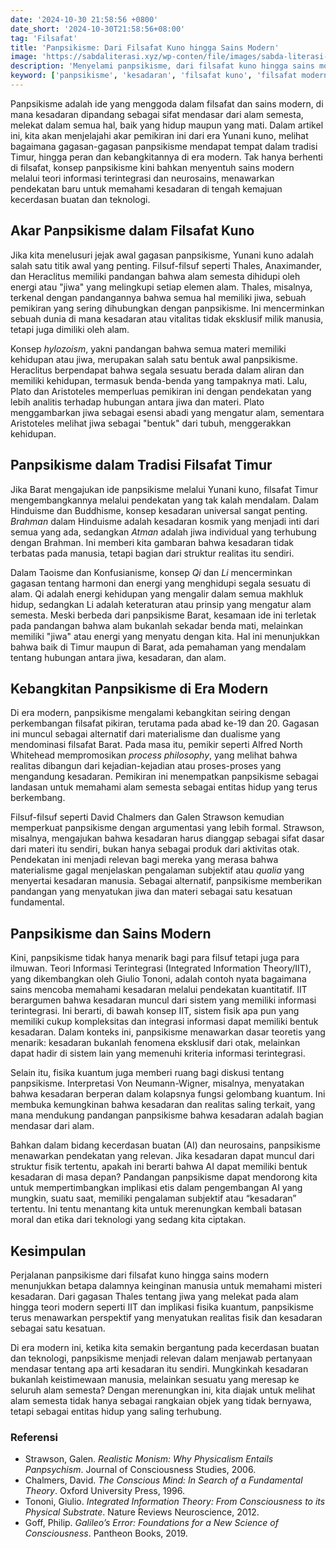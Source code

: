 ```yaml
---
date: '2024-10-30 21:58:56 +0800'
date_short: '2024-10-30T21:58:56+08:00'
tag: 'Filsafat'
title: 'Panpsikisme: Dari Filsafat Kuno hingga Sains Modern'
image: 'https://sabdaliterasi.xyz/wp-conten/file/images/sabda-literasi-panpsikisme-dari-filsafat-kuno-hingga-sains-modern.jpg'
description: 'Menyelami panpsikisme, dari filsafat kuno hingga sains modern, dan bagaimana konsep ini membantu memahami kesadaran, AI, dan etika teknologi masa kini.'
keyword: ['panpsikisme', 'kesadaran', 'filsafat kuno', 'filsafat modern', 'teori informasi terintegrasi', 'iit']
---
```

<p>Panpsikisme adalah ide yang menggoda dalam filsafat dan sains modern, di mana kesadaran dipandang sebagai sifat mendasar dari alam semesta, melekat dalam semua hal, baik yang hidup maupun yang mati. Dalam artikel ini, kita akan menjelajahi akar pemikiran ini dari era Yunani kuno, melihat bagaimana gagasan-gagasan panpsikisme mendapat tempat dalam tradisi Timur, hingga peran dan kebangkitannya di era modern. Tak hanya berhenti di filsafat, konsep panpsikisme kini bahkan menyentuh sains modern melalui teori informasi terintegrasi dan neurosains, menawarkan pendekatan baru untuk memahami kesadaran di tengah kemajuan kecerdasan buatan dan teknologi.</p><h2><strong>Akar Panpsikisme dalam Filsafat Kuno</strong></h2><p>Jika kita menelusuri jejak awal gagasan panpsikisme, Yunani kuno adalah salah satu titik awal yang penting. Filsuf-filsuf seperti Thales, Anaximander, dan Heraclitus memiliki pandangan bahwa alam semesta dihidupi oleh energi atau "jiwa" yang melingkupi setiap elemen alam. Thales, misalnya, terkenal dengan pandangannya bahwa semua hal memiliki jiwa, sebuah pemikiran yang sering dihubungkan dengan panpsikisme. Ini mencerminkan sebuah dunia di mana kesadaran atau vitalitas tidak eksklusif milik manusia, tetapi juga dimiliki oleh alam.</p><p>Konsep <em>hylozoism</em>, yakni pandangan bahwa semua materi memiliki kehidupan atau jiwa, merupakan salah satu bentuk awal panpsikisme. Heraclitus berpendapat bahwa segala sesuatu berada dalam aliran dan memiliki kehidupan, termasuk benda-benda yang tampaknya mati. Lalu, Plato dan Aristoteles memperluas pemikiran ini dengan pendekatan yang lebih analitis terhadap hubungan antara jiwa dan materi. Plato menggambarkan jiwa sebagai esensi abadi yang mengatur alam, sementara Aristoteles melihat jiwa sebagai "bentuk" dari tubuh, menggerakkan kehidupan.</p><h2><strong>Panpsikisme dalam Tradisi Filsafat Timur</strong></h2><p>Jika Barat mengajukan ide panpsikisme melalui Yunani kuno, filsafat Timur mengembangkannya melalui pendekatan yang tak kalah mendalam. Dalam Hinduisme dan Buddhisme, konsep kesadaran universal sangat penting. <em>Brahman</em> dalam Hinduisme adalah kesadaran kosmik yang menjadi inti dari semua yang ada, sedangkan <em>Atman</em> adalah jiwa individual yang terhubung dengan Brahman. Ini memberi kita gambaran bahwa kesadaran tidak terbatas pada manusia, tetapi bagian dari struktur realitas itu sendiri.</p><p>Dalam Taoisme dan Konfusianisme, konsep <em>Qi</em> dan <em>Li</em> mencerminkan gagasan tentang harmoni dan energi yang menghidupi segala sesuatu di alam. Qi adalah energi kehidupan yang mengalir dalam semua makhluk hidup, sedangkan Li adalah keteraturan atau prinsip yang mengatur alam semesta. Meski berbeda dari panpsikisme Barat, kesamaan ide ini terletak pada pandangan bahwa alam bukanlah sekadar benda mati, melainkan memiliki "jiwa" atau energi yang menyatu dengan kita. Hal ini menunjukkan bahwa baik di Timur maupun di Barat, ada pemahaman yang mendalam tentang hubungan antara jiwa, kesadaran, dan alam.</p><h2><strong>Kebangkitan Panpsikisme di Era Modern</strong></h2><p>Di era modern, panpsikisme mengalami kebangkitan seiring dengan perkembangan filsafat pikiran, terutama pada abad ke-19 dan 20. Gagasan ini muncul sebagai alternatif dari materialisme dan dualisme yang mendominasi filsafat Barat. Pada masa itu, pemikir seperti Alfred North Whitehead mempromosikan <em>process philosophy</em>, yang melihat bahwa realitas dibangun dari kejadian-kejadian atau proses-proses yang mengandung kesadaran. Pemikiran ini menempatkan panpsikisme sebagai landasan untuk memahami alam semesta sebagai entitas hidup yang terus berkembang.</p><p>Filsuf-filsuf seperti David Chalmers dan Galen Strawson kemudian memperkuat panpsikisme dengan argumentasi yang lebih formal. Strawson, misalnya, mengajukan bahwa kesadaran harus dianggap sebagai sifat dasar dari materi itu sendiri, bukan hanya sebagai produk dari aktivitas otak. Pendekatan ini menjadi relevan bagi mereka yang merasa bahwa materialisme gagal menjelaskan pengalaman subjektif atau <em>qualia</em> yang menyertai kesadaran manusia. Sebagai alternatif, panpsikisme memberikan pandangan yang menyatukan jiwa dan materi sebagai satu kesatuan fundamental.</p><h2><strong>Panpsikisme dan Sains Modern</strong></h2><p>Kini, panpsikisme tidak hanya menarik bagi para filsuf tetapi juga para ilmuwan. Teori Informasi Terintegrasi (Integrated Information Theory/IIT), yang dikembangkan oleh Giulio Tononi, adalah contoh nyata bagaimana sains mencoba memahami kesadaran melalui pendekatan kuantitatif. IIT berargumen bahwa kesadaran muncul dari sistem yang memiliki informasi terintegrasi. Ini berarti, di bawah konsep IIT, sistem fisik apa pun yang memiliki cukup kompleksitas dan integrasi informasi dapat memiliki bentuk kesadaran. Dalam konteks ini, panpsikisme menawarkan dasar teoretis yang menarik: kesadaran bukanlah fenomena eksklusif dari otak, melainkan dapat hadir di sistem lain yang memenuhi kriteria informasi terintegrasi.</p><p>Selain itu, fisika kuantum juga memberi ruang bagi diskusi tentang panpsikisme. Interpretasi Von Neumann-Wigner, misalnya, menyatakan bahwa kesadaran berperan dalam kolapsnya fungsi gelombang kuantum. Ini membuka kemungkinan bahwa kesadaran dan realitas saling terkait, yang mana mendukung pandangan panpsikisme bahwa kesadaran adalah bagian mendasar dari alam.</p><p>Bahkan dalam bidang kecerdasan buatan (AI) dan neurosains, panpsikisme menawarkan pendekatan yang relevan. Jika kesadaran dapat muncul dari struktur fisik tertentu, apakah ini berarti bahwa AI dapat memiliki bentuk kesadaran di masa depan? Pandangan panpsikisme dapat mendorong kita untuk mempertimbangkan implikasi etis dalam pengembangan AI yang mungkin, suatu saat, memiliki pengalaman subjektif atau “kesadaran” tertentu. Ini tentu menantang kita untuk merenungkan kembali batasan moral dan etika dari teknologi yang sedang kita ciptakan.</p><h2><strong>Kesimpulan</strong></h2><p>Perjalanan panpsikisme dari filsafat kuno hingga sains modern menunjukkan betapa dalamnya keinginan manusia untuk memahami misteri kesadaran. Dari gagasan Thales tentang jiwa yang melekat pada alam hingga teori modern seperti IIT dan implikasi fisika kuantum, panpsikisme terus menawarkan perspektif yang menyatukan realitas fisik dan kesadaran sebagai satu kesatuan.</p><p>Di era modern ini, ketika kita semakin bergantung pada kecerdasan buatan dan teknologi, panpsikisme menjadi relevan dalam menjawab pertanyaan mendasar tentang apa arti kesadaran itu sendiri. Mungkinkah kesadaran bukanlah keistimewaan manusia, melainkan sesuatu yang meresap ke seluruh alam semesta? Dengan merenungkan ini, kita diajak untuk melihat alam semesta tidak hanya sebagai rangkaian objek yang tidak bernyawa, tetapi sebagai entitas hidup yang saling terhubung.</p><h3>Referensi</h3><ul><li>Strawson, Galen. <em>Realistic Monism: Why Physicalism Entails Panpsychism</em>. Journal of Consciousness Studies, 2006.</li><li>Chalmers, David. <em>The Conscious Mind: In Search of a Fundamental Theory</em>. Oxford University Press, 1996.</li><li>Tononi, Giulio. <em>Integrated Information Theory: From Consciousness to its Physical Substrate</em>. Nature Reviews Neuroscience, 2012.</li><li>Goff, Philip. <em>Galileo’s Error: Foundations for a New Science of Consciousness</em>. Pantheon Books, 2019.</li></ul>

